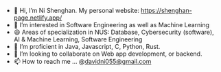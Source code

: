 - 👋 Hi, I’m Ni Shenghan. My personal website: https://shenghan-page.netlify.app/
- 👀 I’m interested in Software Engineering as well as Machine Learning
- 😄 Areas of specialization in NUS: Database, Cybersecurity (software), AI & Machine Learning, Software Engineering
- 🌱 I’m proficient in Java, Javascript, C, Python, Rust.
- 💞️ I’m looking to collaborate on Web app development, or backend.
- 📫 How to reach me ... @davidni055@gmail.com

<!---
SHni99/SHni99 is a ✨ special ✨ repository because its `README.md` (this file) appears on your GitHub profile.
You can click the Preview link to take a look at your changes.
--->
